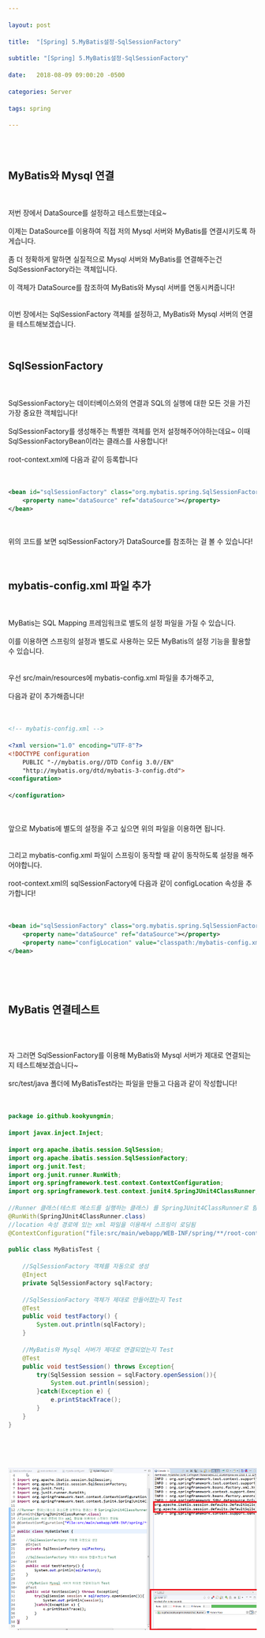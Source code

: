 ```yaml
---

layout: post

title:  "[Spring] 5.MyBatis설정-SqlSessionFactory"

subtitle: "[Spring] 5.MyBatis설정-SqlSessionFactory"

date:   2018-08-09 09:00:20 -0500

categories: Server

tags: spring

---
```


<br>
<br>

## MyBatis와 Mysql 연결

<br>
<br>
저번 장에서 DataSource를 설정하고 테스트했는데요~
<br>
<br>
이제는 DataSource를 이용하여 직접 저의 Mysql 서버와 MyBatis를 연결시키도록 하게습니다.
<br>
<br>
좀 더 정확하게 말하면 실질적으로 Mysql 서버와 MyBatis를 연결해주는건 SqlSessionFactory라는 객체입니다. 
<br>
<br>
이 객체가 DataSource를 참조하여 MyBatis와 Mysql 서버를 연동시켜줍니다!
<br>
<br>
<br>
이번 장에서는 SqlSessionFactory 객체를 설정하고, MyBatis와 Mysql 서버의 연결을 테스트해보겠습니다.
<br>
<br>
<br>

## SqlSessionFactory

<br>
<br>
SqlSessionFactory는 데이터베이스와의 연결과 SQL의 실행에 대한 모든 것을 가진 가장 중요한 객체입니다!
<br>
<br>
SqlSessionFactory를 생성해주는 특별한 객체를 먼저 설정해주어야하는데요~ 이때 SqlSessionFactoryBean이라는 클래스를 사용합니다!
<br>
<br>
root-context.xml에 다음과 같이 등록합니다
<br>
<br>
<br>

```xml
<bean id="sqlSessionFactory" class="org.mybatis.spring.SqlSessionFactoryBean">
    <property name="dataSource" ref="dataSource"></property>
</bean>
```

<br>
<br>
위의 코드를 보면 sqlSessionFactory가 DataSource를 참조하는 걸 볼 수 있습니다!
<br>
<br>
<br>

## mybatis-config.xml 파일 추가

<br>
<br>
MyBatis는 SQL Mapping 프레임워크로 별도의 설정 파일을 가질 수 있습니다.
<br>
<br>
이를 이용하면 스프링의 설정과 별도로 사용하는 모든 MyBatis의 설정 기능을 활용할 수 있습니다.
<br>
<br>
<br>
우선 src/main/resources에 mybatis-config.xml 파일을 추가해주고,
<br>
<br>
다음과 같이 추가해줍니다!
<br>
<br>
<br>

```xml
<!-- mybatis-config.xml -->

<?xml version="1.0" encoding="UTF-8"?>
<!DOCTYPE configuration
    PUBLIC "-//mybatis.org//DTD Config 3.0//EN"
    "http://mybatis.org/dtd/mybatis-3-config.dtd">
<configuration>

</configuration>
```

<br>
<br>
앞으로 Mybatis에 별도의 설정을 주고 싶으면 위의 파일을 이용하면 됩니다.
<br>
<br>
<br>
그리고 mybatis-config.xml 파일이 스프링이 동작할 때 같이 동작하도록 설정을 해주어야합니다.
<br>
<br>
root-context.xml의 sqlSessionFactory에 다음과 같이 configLocation 속성을 추가합니다!
<br>
<br>
<br>

```xml
<bean id="sqlSessionFactory" class="org.mybatis.spring.SqlSessionFactoryBean">
    <property name="dataSource" ref="dataSource"></property>
    <property name="configLocation" value="classpath:/mybatis-config.xml"></property>
</bean>
```

<br>
<br>
<br>

## MyBatis 연결테스트

<br>
<br>
<br>
자 그러면 SqlSessionFactory를 이용해 MyBatis와 Mysql 서버가 제대로 연결되는지 테스트해보겠습니다~
<br>
<br>
src/test/java 폴더에 MyBatisTest라는 파일을 만들고 다음과 같이 작성합니다!
<br>
<br>
<br>

```java
package io.github.kookyungmin;

import javax.inject.Inject;

import org.apache.ibatis.session.SqlSession;
import org.apache.ibatis.session.SqlSessionFactory;
import org.junit.Test;
import org.junit.runner.RunWith;
import org.springframework.test.context.ContextConfiguration;
import org.springframework.test.context.junit4.SpringJUnit4ClassRunner;

//Runner 클래스(테스트 메소드를 실행하는 클래스) 를 SpringJUnit4ClassRunner로 함
@RunWith(SpringJUnit4ClassRunner.class)
//location 속성 경로에 있는 xml 파일을 이용해서 스프링이 로딩됨
@ContextConfiguration("file:src/main/webapp/WEB-INF/spring/**/root-context.xml")

public class MyBatisTest {
	
	//SqlSessionFactory 객체를 자동으로 생성
	@Inject
	private SqlSessionFactory sqlFactory;
	
	//SqlSessionFactory 객체가 제대로 만들어졌는지 Test
	@Test
	public void testFactory() {
		System.out.println(sqlFactory);
	}
	
	//MyBatis와 Mysql 서버가 제대로 연결되었는지 Test
	@Test
	public void testSession() throws Exception{
		try(SqlSession session = sqlFactory.openSession()){
			System.out.println(session);
		}catch(Exception e) {
			e.printStackTrace();
		}
	}
}
```

<br>
<br>
<br>

![image](/image/Spring_image/Spring_image_38.png)